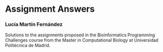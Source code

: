 # Assignment Answers

### Lucía Martín Fernández

Solutions to the assignments proposed in the Bioinformatics Programming Challenges course from the Master in Computational Biology at Universidad Politécnica de Madrid. 
